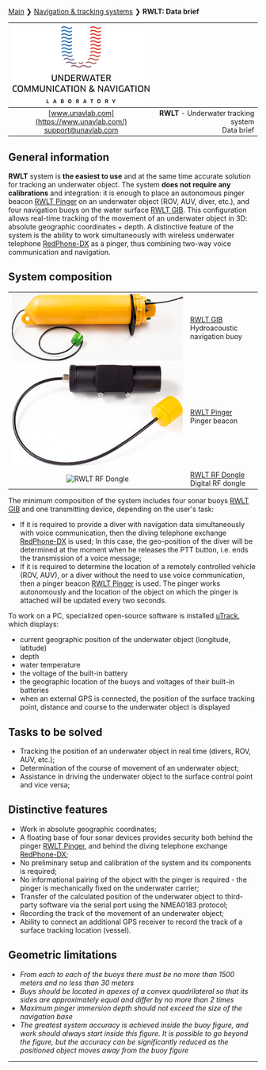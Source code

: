 [Main](/../../) ❯ [Navigation & tracking systems](/navigation_and_tracking_systems_en) ❯ **RWLT: Data brief**

<div style="page-break-after: always;"></div>

| ![logo](/documentation/sm_logo.png) |  |
| :---: | ---: |
| [www.unavlab.com](https://www.unavlab.com/) <br/> [support@unavlab.com](mailto:support@unavlab.com) | **RWLT** - Underwater tracking system <br/> Data brief|

<div style="page-break-after: always;"></div>

## General information
**RWLT** system is **the easiest to use** and at the same time accurate solution for tracking an underwater object. The system **does not require any calibrations** and integration: it is enough to place an autonomous pinger beacon [RWLT Pinger](RWLT_Pinger_Specification_en.md) on an underwater object (ROV, AUV, diver, etc.), and four navigation buoys on the water surface [RWLT GIB](RWLT_GIB_Specification_en.md). This configuration allows real-time tracking of the movement of an underwater object in 3D: absolute geographic coordinates + depth.
A distinctive feature of the system is the ability to work simultaneously with wireless underwater telephone [RedPhone-DX](https://docs.unavlab.com/documentation/EN/RedPhone/RedPhone_DX_Specification_en.html) as a pinger, thus combining two-way voice communication and navigation.

<div style="page-break-after: always;"></div>

## System composition

|  |  |
| :---: | :--- |
| ![RWLT GIB](/documentation/RWLT_GIB.png) | [RWLT GIB](RWLT_GIB_Specification_en.md) <br/> Hydroacoustic navigation buoy |
| ![RWLT Pinger](/documentation/RWLT_Pinger.png) | [RWLT Pinger](RWLT_Pinger_Specification_en.md) <br/> Pinger beacon |
| ![RWLT RF Dongle](/documentation/RWLT_RF_Dongle.png) | [RWLT RF Dongle](RWLT_RF_Dongle_Specification_en.md) <br/> Digital RF dongle |

The minimum composition of the system includes four sonar buoys [RWLT GIB](RWLT_GIB_Specification_en.md) and one transmitting device, depending on the user's task:
* If it is required to provide a diver with navigation data simultaneously with voice communication, then the diving telephone exchange [RedPhone-DX](https://docs.unavlab.com/documentation/EN/RedPhone/RedPhone_DX_Specification_en.html) is used; In this case, the geo-position of the diver will be determined at the moment when he releases the PTT button, i.e. ends the transmission of a voice message;
* If it is required to determine the location of a remotely controlled vehicle (ROV, AUV), or a diver without the need to use voice communication, then a pinger beacon [RWLT Pinger](RWLT_Pinger_Specification_en.md) is used. The pinger works autonomously and the location of the object on which the pinger is attached will be updated every two seconds.

To work on a PC, specialized open-source software is installed [uTrack](https://github.com/ucnl/uTrack), which displays:
- current geographic position of the underwater object (longitude, latitude)
- depth
- water temperature
- the voltage of the built-in battery
- the geographic location of the buoys and voltages of their built-in batteries
- when an external GPS is connected, the position of the surface tracking point, distance and course to the underwater object is displayed

<div style="page-break-after: always;"></div>

## Tasks to be solved
* Tracking the position of an underwater object in real time (divers, ROV, AUV, etc.);
* Determination of the course of movement of an underwater object;
* Assistance in driving the underwater object to the surface control point and vice versa;

<div style="page-break-after: always;"></div>

## Distinctive features
* Work in absolute geographic coordinates;
* A floating base of four sonar devices provides security both behind the pinger [RWLT Pinger](RWLT_Pinger_Specification_en.md), and behind the diving telephone exchange [RedPhone-DX](https://docs.unavlab.com/documentation/EN/RedPhone/RedPhone_DX_Specification_en.html);
* No preliminary setup and calibration of the system and its components is required;
* No informational pairing of the object with the pinger is required - the pinger is mechanically fixed on the underwater carrier;
* Transfer of the calculated position of the underwater object to third-party software via the serial port using the NMEA0183 protocol;
* Recording the track of the movement of an underwater object;
* Ability to connect an additional GPS receiver to record the track of a surface tracking location (vessel).

<div style="page-break-after: always;"></div>

## Geometric limitations
* _From each to each of the buoys there must be no more than 1500 meters and no less than 30 meters_
* _Buys should be located in apexes of a convex quadrilateral so that its sides are approximately equal and differ by no more than 2 times_
* _Maximum pinger immersion depth should not exceed the size of the navigation base_
* _The greatest system accuracy is achieved inside the buoy figure, and work should always start inside this figure. It is possible to go beyond the figure, but the accuracy can be significantly reduced as the positioned object moves away from the buoy figure_

<div style="page-break-after: always;"></div>

_________  

<div style="page-break-after: always;"></div>

